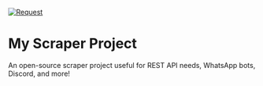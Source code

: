 [![Request](https://img.shields.io/badge/WhatsApp-Request-brightgreen?logo=whatsapp)](https://wa.me/6282181938329)

# My Scraper Project

An open-source scraper project useful for REST API needs, WhatsApp bots, Discord, and more!
